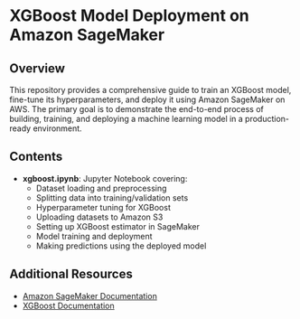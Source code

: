 # XGBoost Model Deployment on Amazon SageMaker

## Overview

This repository provides a comprehensive guide to train an XGBoost model, fine-tune its hyperparameters, and deploy it using Amazon SageMaker on AWS. The primary goal is to demonstrate the end-to-end process of building, training, and deploying a machine learning model in a production-ready environment.

## Contents

- **xgboost.ipynb**: Jupyter Notebook covering:
  - Dataset loading and preprocessing
  - Splitting data into training/validation sets
  - Hyperparameter tuning for XGBoost
  - Uploading datasets to Amazon S3
  - Setting up XGBoost estimator in SageMaker
  - Model training and deployment
  - Making predictions using the deployed model

## Additional Resources

- [Amazon SageMaker Documentation](https://docs.aws.amazon.com/sagemaker/)
- [XGBoost Documentation](https://xgboost.readthedocs.io/)
